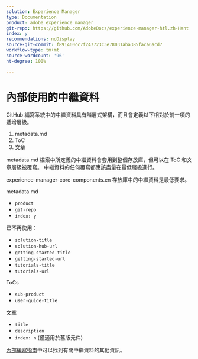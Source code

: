 ```yaml
---
solution: Experience Manager
type: Documentation
product: adobe experience manager
git-repo: https://github.com/AdobeDocs/experience-manager-htl.zh-Hant
index: y
recommendations: noDisplay
source-git-commit: f891460cc7f247723c3e78031aba385faca6acd7
workflow-type: tm+mt
source-wordcount: '96'
ht-degree: 100%

---
```



# 內部使用的中繼資料

GitHub 編寫系統中的中繼資料具有階層式架構，而且會定義以下相對於前一項的遞增層級。

1. metadata.md
1. ToC
1. 文章

metadata.md 檔案中所定義的中繼資料會套用到整個存放庫，但可以在 ToC 和文章層級被覆寫。 中繼資料的任何覆寫都應該盡量在最低層級進行。

experience-manager-core-components.en 存放庫中的中繼資料是最低要求。

metadata.md

* `product`
* `git-repo`
* `index: y`

已不再使用：

* `solution-title`
* `solution-hub-url`
* `getting-started-title`
* `getting-started-url`
* `tutorials-title`
* `tutorials-url`

ToCs

* `sub-product`
* `user-guide-title`

文章

* `title`
* `description`
* `index: n` (僅適用於舊版元件)

[內部編寫指南](https://experienceleague.adobe.com/docs/authoring-guide-exl/using/authoring/features/metadata.html?lang=zh-Hant#solution)中可以找到有關中繼資料的其他資訊。
